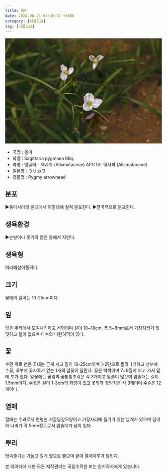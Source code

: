 ```yaml
---
title: 올미
date: 2024-06-21 03:35:37 +0800
category: [식물도감]
tag: [식물도감]
---
```




![올미](/assets/img/fileUpload/plants/basic/Alismataceae/Sagittaria/11971/11971_1_th2.jpg)
- 국명 : 올미
- 학명 : Sagittaria pygmaea Miq.
- 과명 : 앵글러 - 택사과 (Alismataceae) APG Ⅳ- 택사과 (Alismataceae)
- 일본명 : ウリカワ
- 영문명 : Pygmy arrowhead


## 분포
▶동아시아의 온대에서 아열대에 걸쳐 분포한다.
▶전국적으로 분포한다.
## 생육환경
▶논밭이나 못가의 얕은 물에서 자란다.
## 생육형
여러해살이풀이다.
## 크기
꽃대의 길이는 10-25cm이다.
## 잎
잎은 뿌리에서 모여나기하고 선형이며 길이 10~18cm, 폭 5~8mm로서 가장자리가 밋밋하고 털이 없으며 다수의 나란히맥이 있다.
## 꽃
수면 위로 뻗은 꽃대는 곧게 서고 길이 10-25cm이며 1-2단으로 돌려나기하고 상부에 수꽃, 하부에 꽃자루가 없는 1개의 암꽃이 달린다. 꽃은 백색이며 7~9월에 피고 가지 밑에 포가 있다. 암꽃에는 꽃잎과 꽃받침조각은 각 3개이고 암술이 많으며 암술대는 길이 1.5mm이다. 수꽃은 길이 1-3cm의 화경이 있고 꽃잎과 꽃받침은 각 3개이며 수술은 12개이다.
## 열매
열매는 수과로서 편평한 거꿀달걀모양이고 가장자리에 돌기가 있는 날개가 있으며 길이와 나비가 각 5mm정도로서 암술대가 남아 있다.
## 뿌리
땅속줄기는 가늘고 길게 옆으로 뻗으며 끝에 열매자루가 달린다.






본 데이터에 대한 모든 저작권리는 국립수목원 또는 원저작자에게 있습니다.
